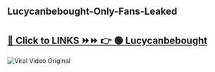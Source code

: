 
 ## Lucycanbebought-Only-Fans-Leaked

# <h2><a href="https://clipsfans.com/Lucycanbebought&ref=git">🔗 Click to LINKS ⏩⏩ 👉 🟢 Lucycanbebought </a></h2>

<a href="https://clipsfans.com/Lucycanbebought&ref=git" rel="nofollow" data-target="animated-image.originalLink"><img src="https://i.ibb.co.com/xMMVF88/686577567.gif" alt="Viral Video Original" style="max-width: 100%; display: inline-block;" data-target="animated-image.originalImage"></a>
